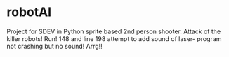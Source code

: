 # robotAI
Project for SDEV in Python sprite based 2nd person shooter.  Attack of the killer robots! Run!
148 and line 198 attempt to add sound of laser- program not crashing but no sound! Arrg!!
